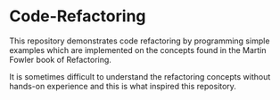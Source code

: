 # Code-Refactoring

This repository demonstrates code refactoring by programming simple examples which are implemented on the concepts found in the Martin Fowler book of Refactoring.

It is sometimes difficult to understand the refactoring concepts without hands-on experience and this is what inspired this repository.
